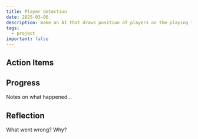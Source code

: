 ```yaml
---
title: Player detection
date: 2025-03-06
description: make an AI that draws position of players on the playing field. (football/basketball players etc.)
tags:
  - project
important: false
---
```


## Action Items

## Progress

Notes on what happened...

## Reflection

What went wrong? Why?
